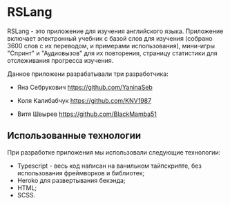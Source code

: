 # RSLang

RSLang - это приложение для изучения английского языка. Приложение включает электронный учебник с базой слов для изучения (собрано 3600 слов с их переводом, и примерами использования), мини-игры "Спринт" и "Аудиовызов" для их повторения, страницу статистики для отслеживания прогресса изучения.

Данное приложени разрабатывали три разработчика:

- Яна Себрукович https://github.com/YaninaSeb

- Коля Калибабчук https://github.com/KNV1987

- Витя Швырев https://github.com/BlackMamba51

## Использованные технологии

При разработке приложения мы использовали следующие технологии:

- Typescript - весь код написан на ванильном тайпскрипте, без использования фреймворков и библиотек;
- Heroko для развертывания бекэнда;
- HTML;
- SCSS.


